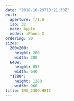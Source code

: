 ```yaml
---
date: "2018-10-29T13:21:30Z"
exif:
  aperture: f/1.8
  iso: 32
  make: Apple
  model: iPhone X
ordering: 50
sizes:
  200x200:
    height: 200
    width: 200
  640w:
    height: 853
    width: 640
  "1280":
    height: 1280
    width: 960
title: IMG_2309.HEIC
---
```

